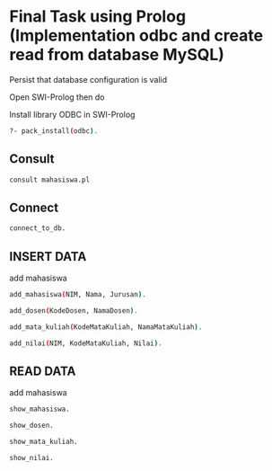 # Final Task using Prolog (Implementation odbc and create read from database MySQL)

Persist that database configuration is valid

Open SWI-Prolog then do

Install library ODBC in SWI-Prolog

```sh
?- pack_install(odbc).
```

## Consult

```sh
consult mahasiswa.pl
```

## Connect

```sh
connect_to_db.
```

## INSERT DATA

add mahasiswa
```sh
add_mahasiswa(NIM, Nama, Jurusan).
```

```sh
add_dosen(KodeDosen, NamaDosen).
```

```sh
add_mata_kuliah(KodeMataKuliah, NamaMataKuliah).
```

```sh
add_nilai(NIM, KodeMataKuliah, Nilai).
```

## READ DATA

add mahasiswa
```sh
show_mahasiswa.
```

```sh
show_dosen.
```

```sh
show_mata_kuliah.
```

```sh
show_nilai.
```